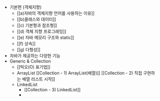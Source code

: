 - 기본편 (객체지향)
	- [[a)자바의 객체지향 언어를 사용하는 이유]]
	- [[b)클래스와 데이터]]
	- [[c) 기본형과 참조형]]
	- [[d) 객체 지향 프로그래밍]]
	- [[e) 자바 메모리 구조와 static]]
	- [[f) 상속]]
	- [[g) 다형성]]
- 자바가 제공하는 다양한 기능
- Generic & Collection
	- [[빅오(O) 표기법]]
	- ArrayList
		[[Collection - 1) ArrayList(배열)]]
		[[Collection - 2) 직접 구현하는 배열 리스트 시작]]
	- LinkedList
		- [[Collection - 3) LinkedList]]
		- 

